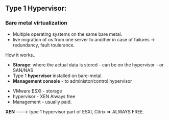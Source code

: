 ## Type 1 Hypervisor:

### Bare metal virtualization

* Multiple operating systems on the same bare metal. 
* live migration of os from one server to another in case of failures -> redundancy, fault toulerance.

How it works..
- **Storage**: where the actual data is stored - can be on the hypervisor - or SAN/NAS
- Type 1 **hypervisor** installed on bare-metal.
- **Management console** - to administor/control hypervisor

* VMware ESXI - storage
* hypervisor - XEN Always free
* Management - usually paid.

**XEN** ---> type 1 hypervisor part of ESXI, Citrix => ALWAYS FREE.

